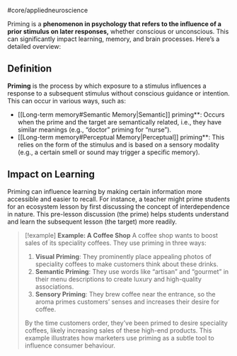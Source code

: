 #core/appliedneuroscience

Priming is a **phenomenon in psychology that refers to the influence of a prior stimulus on later responses,** whether conscious or unconscious. This can significantly impact learning, memory, and brain processes. Here’s a detailed overview:

## Definition

**Priming** is the process by which exposure to a stimulus influences a response to a subsequent stimulus without conscious guidance or intention. This can occur in various ways, such as:

- [[Long-term memory#Semantic Memory|Semantic]] priming**: Occurs when the prime and the target are semantically related, i.e., they have similar meanings (e.g., “doctor” priming for “nurse”).
- [[Long-term memory#Perceptual Memory|Perceptual]] priming**: This relies on the form of the stimulus and is based on a sensory modality (e.g., a certain smell or sound may trigger a specific memory).

## Impact on Learning

Priming can influence learning by making certain information more accessible and easier to recall. For instance, a teacher might prime students for an ecosystem lesson by first discussing the concept of interdependence in nature. This pre-lesson discussion (the prime) helps students understand and learn the subsequent lesson (the target) more readily.

> [!example] **Example: A Coffee Shop**
> A coffee shop wants to boost sales of its speciality coffees. They use priming in three ways:
> 1. **Visual Priming**: They prominently place appealing photos of speciality coffees to make customers think about these drinks.
>  2. **Semantic Priming**: They use words like “artisan” and “gourmet” in their menu descriptions to create luxury and high-quality associations.
> 3. **Sensory Priming**: They brew coffee near the entrance, so the aroma primes customers’ senses and increases their desire for coffee.
> 
> By the time customers order, they’ve been primed to desire speciality coffees, likely increasing sales of these high-end products. This example illustrates how marketers use priming as a subtle tool to influence consumer behaviour.
